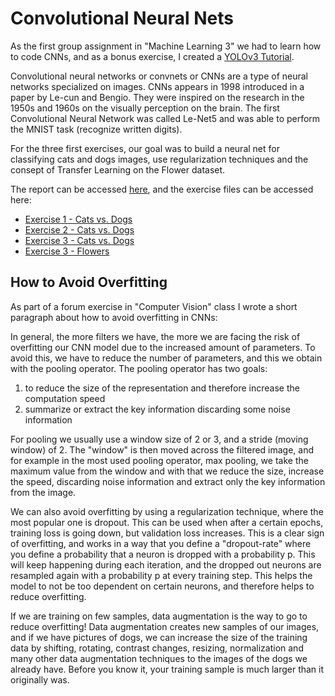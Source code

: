# Convolutional Neural Nets
As the first group assignment in "Machine Learning 3" we had to learn how to code CNNs, and as a bonus exercise, I created a [YOLOv3 Tutorial](https://github.com/Jonashellevang/IE_MBD_2020/tree/master/YOLOv3%20Tutorial).

Convolutional neural networks or convnets or CNNs are a type of neural networks specialized on images. CNNs appears in 1998 introduced in a paper by Le-cun and Bengio. They were inspired on the research in the 1950s and 1960s on the visually perception on the brain. The first Convolutional Neural Network was called Le-Net5 and was able to perform the MNIST task (recognize written digits).

For the three first exercises, our goal was to build a neural net for classifying cats and dogs images, use regularization techniques and the consept of Transfer Learning on the Flower dataset.

The report can be accessed [here](https://github.com/Jonashellevang/IE_MBD_2020/blob/master/CNN%20(Tensorflow%2CKeras)/CNN%20Report.pdf), and the exercise files can be accessed here:
* [Exercise 1 - Cats vs. Dogs](https://github.com/Jonashellevang/IE_MBD_2020/blob/master/CNN%20(Tensorflow%2CKeras)/CNN%20Cats_vs_Dogs%20Exercise%201.ipynb)
* [Exercise 2 - Cats vs. Dogs](https://github.com/Jonashellevang/IE_MBD_2020/blob/master/CNN%20(Tensorflow%2CKeras)/CNN%20Cats_vs_Dogs%20Exercise%202.ipynb)
* [Exercise 3 - Cats vs. Dogs](https://github.com/Jonashellevang/IE_MBD_2020/blob/master/CNN%20(Tensorflow%2CKeras)/CNN%20Cats_vs_Dogs%20Exercise%203.ipynb)
* [Exercise 3 - Flowers](https://github.com/Jonashellevang/IE_MBD_2020/blob/master/CNN%20(Tensorflow%2CKeras)/CNN%20Flowers%20Exercise%203.ipynb)

## How to Avoid Overfitting
As part of a forum exercise in "Computer Vision" class I wrote a short paragraph about how to avoid overfitting in CNNs:

In general, the more filters we have, the more we are facing the risk of overfitting our CNN model due to the increased amount of parameters. To avoid this, we have to reduce the number of parameters, and this we obtain with the pooling operator. The pooling operator has two goals:
1. to reduce the size of the representation and therefore increase the computation speed
2. summarize or extract the key information discarding some noise information

For pooling we usually use a window size of 2 or 3, and a stride (moving window) of 2. The "window" is then moved across the filtered image, and for example in the most used pooling operator, max pooling, we take the maximum value from the window and with that we reduce the size, increase the speed, discarding noise information and extract only the key information from the image.

We can also avoid overfitting by using a regularization technique, where the most popular one is dropout. This can be used when after a certain epochs, training loss is going down, but validation loss increases. This is a clear sign of overfitting, and works in a way that you define a "dropout-rate" where you define a probability that a neuron is dropped with a probability p. This will keep happening during each iteration, and the dropped out neurons are resampled again with a probability p at every training step. This helps the model to not be too dependent on certain neurons, and therefore helps to reduce overfitting.

If we are training on few samples, data augmentation is the way to go to reduce overfitting! Data augmentation creates new samples of our images, and if we have pictures of dogs, we can increase the size of the training data by shifting, rotating, contrast changes, resizing, normalization and many other data augmentation techniques to the images of the dogs we already have. Before you know it, your training sample is much larger than it originally was. 
